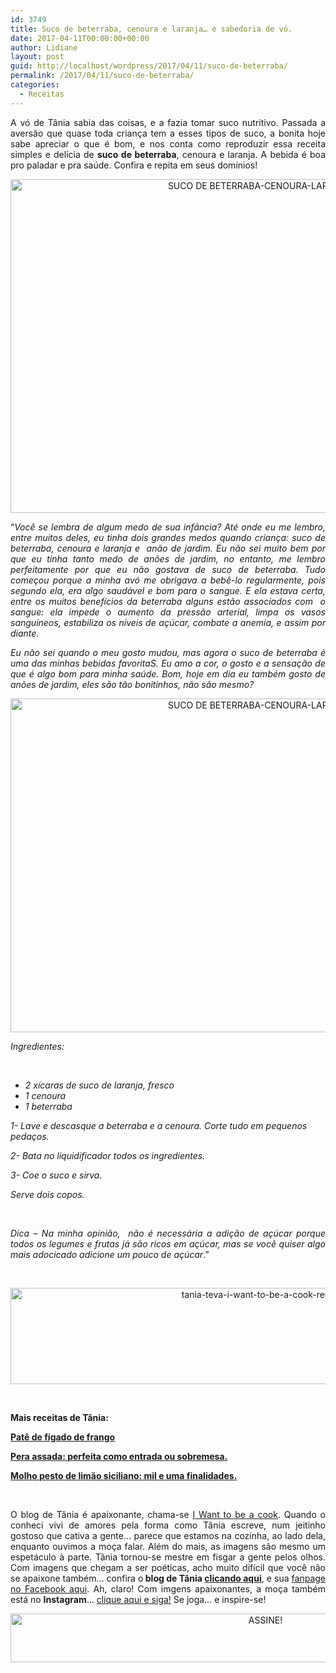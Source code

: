 ```yaml
---
id: 3749
title: Suco de beterraba, cenoura e laranja… e sabedoria de vó.
date: 2017-04-11T00:00:00+00:00
author: Lidiane
layout: post
guid: http://localhost/wordpress/2017/04/11/suco-de-beterraba/
permalink: /2017/04/11/suco-de-beterraba/
categories:
  - Receitas
---
```

<p align="justify">
  A vó de Tânia sabia das coisas, e a fazia tomar suco nutritivo. Passada a aversão que quase toda criança tem a esses tipos de suco, a bonita hoje sabe apreciar o que é bom, e nos conta como reproduzir essa receita simples e delícia de <strong>suco de beterraba</strong>, cenoura e laranja. A bebida é boa pro paladar e pra saúde. Confira e repita em seus domínios!
</p>

<p align="center">
  <img class="alignnone size-full wp-image-13690" src="http://www.trololodemulher.com.br/blog/wp-content/uploads/2017/04/SUCO-DE-BETERRABA-CENOURA-LARANJA3.jpg" alt="SUCO DE BETERRABA-CENOURA-LARANJA[3]" width="800" height="534" />
</p>

<p align="justify">
  “<em>Você se lembra de algum medo de sua infância? Até onde eu me lembro, entre muitos deles, eu tinha dois grandes medos quando criança: suco de beterraba, cenoura e laranja e  anão de jardim. Eu não sei muito bem por que eu tinha tanto medo de anões de jardim, no entanto, me lembro perfeitamente por que eu não gostava de suco de beterraba. Tudo começou porque a minha avó me obrigava a bebê-lo regularmente, pois segundo ela, era algo saudável e bom para o sangue. E ela estava certa, entre os muitos benefícios da beterraba alguns estão associados com  o sangue: ela impede o aumento da pressão arterial, limpa os vasos sanguíneos, estabiliza os níveis de açúcar, combate a anemia, e assim por diante.</em>
</p>

<p align="justify">
  <em>Eu não sei quando o meu gosto mudou, mas agora o suco de beterraba é uma das minhas bebidas favoritaS. Eu amo a cor, o gosto e a sensação de que é algo bom para minha saúde. Bom, hoje em dia eu também gosto de anões de jardim, eles são tão bonitinhos, não são mesmo?</em>
</p>

<p align="center">
  <img class="alignnone size-full wp-image-13689" src="http://www.trololodemulher.com.br/blog/wp-content/uploads/2017/04/SUCO-DE-BETERRABA-CENOURA-LARANJA2.jpg" alt="SUCO DE BETERRABA-CENOURA-LARANJA[2]" width="800" height="534" />
</p>

_Ingredientes:_

&nbsp;

  * _2 xícaras de suco de laranja, fresco_ 
  * _1 cenoura_ 
  * _1 beterraba_

_1- Lave e descasque a beterraba e a cenoura. Corte tudo em pequenos pedaços._

_2- Bata no liquidificador todos os ingredientes._

_3- Coe o suco e sirva._

_Serve dois copos._

&nbsp;

<p style="text-align: justify;">
  <em>Dica – Na minha opinião,  não é necessária a adição de açúcar porque todos os legumes e frutas já são ricos em açúcar, mas se você quiser algo mais adocicado adicione um pouco de açúcar</em>.”
</p>

&nbsp;

<p align="center">
  <img class="alignnone size-full wp-image-13037" src="http://www.trololodemulher.com.br/blog/wp-content/uploads/2016/10/TANIA-TEVA-I-WANT-TO-BE-A-COOK-RECEITAS.jpg" alt="tania-teva-i-want-to-be-a-cook-receitas" width="800" height="154" />
</p>

&nbsp;

**Mais receitas de Tânia:**

<a href="http://www.trololodemulher.com.br/2017/03/28/pate-de-figado-de-frango/" target="_blank"><strong>Patê de fígado de frango</strong></a>

<a href="http://www.trololodemulher.com.br/2017/03/21/pera-assada/" target="_blank"><strong>Pera assada: perfeita como entrada ou sobremesa.</strong></a>

<a href="http://www.trololodemulher.com.br/2017/03/16/molho-pesto/" target="_blank"><strong>Molho pesto de limão siciliano: mil e uma finalidades.</strong></a>

&nbsp;

<p align="justify">
  O blog de Tânia é apaixonante, chama-se <a href="https://iwanttobeacook.wordpress.com/" target="_blank">I Want to be a cook</a>. Quando o conheci vivi de amores pela forma como Tânia escreve, num jeitinho gostoso que cativa a gente… parece que estamos na cozinha, ao lado dela, enquanto ouvimos a moça falar. Além do mais, as imagens são mesmo um espetáculo à parte. Tânia tornou-se mestre em fisgar a gente pelos olhos. Com imagens que chegam a ser poéticas, acho muito difícil que você não se apaixone também… confira o<strong> blog de Tânia <a href="https://iwanttobeacook.wordpress.com/" target="_blank">clicando aqui</a></strong>, e sua <a href="https://www.facebook.com/Iwanttobeacook-818578268272846/" target="_blank">fanpage no Facebook aqui</a>. Ah, claro! Com imgens apaixonantes, a moça também está no <strong>Instagram</strong>… <a href="https://www.instagram.com/iwanttobeacook/" target="_blank">clique aqui e siga!</a> Se joga… e inspire-se!
</p>

<p align="center">
  <a href="http://feedburner.google.com/fb/a/mailverify?uri=blogbichafemea&loc=pt_BR" target="_blank"><img class="alignnone size-full wp-image-10439" src="http://www.trololodemulher.com.br/blog/wp-content/uploads/2014/09/ASSINE.png" alt="ASSINE!" width="800" height="78" /></a>
</p>

<p align="justify">
